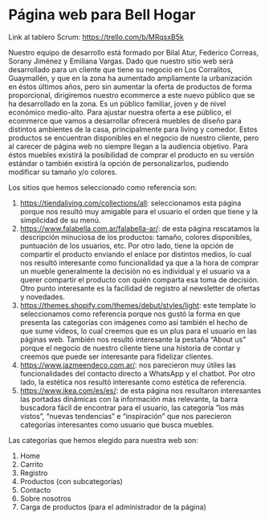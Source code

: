 # Página web para Bell Hogar

Link al tablero Scrum: https://trello.com/b/MRqsxB5k

Nuestro equipo de desarrollo está formado por Bilal Atur, Federico Correas, Sorany Jiménez y Emiliana Vargas.
Dado que nuestro sitio web será desarrollado para un cliente que tiene su negocio en Los Corralitos, Guaymallén, y que en la zona ha aumentado ampliamente la urbanización en éstos últimos años, pero sin aumentar la oferta de productos de forma proporcional, dirigiremos nuestro ecommerce a este nuevo público que se ha desarrollado en la zona. Es un público familiar, joven y de nivel económico medio-alto.
Para ajustar nuestra oferta a ese público, el ecommerce que vamos a desarrollar ofrecerá muebles de diseño para distintos ambientes de la casa, principalmente para living y comedor. Estos productos se encuentran disponibles en el negocio de nuestro cliente, pero al carecer de página web no siempre llegan a la audiencia objetivo. Para éstos muebles existirá la posibilidad de comprar el producto en su versión estándar o también existirá la opción de personalizarlos, pudiendo modificar su tamaño y/o colores.

Los sitios que hemos seleccionado como referencia son:
1.	https://tiendaliving.com/collections/all: seleccionamos esta página porque nos resultó muy amigable para el usuario el orden que tiene y la simplicidad de su menú.
2.	https://www.falabella.com.ar/falabella-ar/: de esta página rescatamos la descripción minuciosa de los productos: tamaño, colores disponibles, puntuación de los usuarios, etc. Por otro lado, tiene la opción de compartir el producto enviando el enlace por distintos medios, lo cual nos resultó interesante como funcionalidad ya que a la hora de comprar un mueble generalmente la decisión no es individual y el usuario va a querer compartir el producto con quién comparta esa toma de decisión. Otro punto interesante es la facilidad de registro al newsletter de ofertas y novedades.
3.	https://themes.shopify.com/themes/debut/styles/light: este template lo seleccionamos como referencia porque nos gustó la forma en que presenta las categorías con imágenes como así también el hecho de que sume videos, lo cual creemos que es un plus para el usuario en las páginas web. También nos resultó interesante la pestaña “About us” porque el negocio de nuestro cliente tiene una historia de contar y creemos que puede ser interesante para fidelizar clientes.
4.	https://www.jazmeendeco.com.ar/: nos parecieron muy útiles las funcionalidades del contacto directo a WhatsApp y el chatbot. Por otro lado, la estética nos resultó interesante como estética de referencia.
5.	https://www.ikea.com/es/es/: de esta página nos resultaron interesantes las portadas dinámicas con la información más relevante, la barra buscadora fácil de encontrar para el usuario, las categoría ”los más vistos”, “nuevas tendencias” e “inspiración” que nos parecieron categorías interesantes como usuario que busca muebles. 

Las categorías que hemos elegido para nuestra web son:
1.	Home
2.	Carrito
3.	Registro
4.	Productos (con subcategorías)
5.	Contacto
6.	Sobre nosotros
7.	Carga de productos (para el administrador de la página) 
